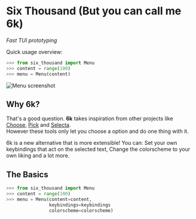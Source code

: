 Six Thousand (But you can call me 6k)
========

*Fast TUI prototyping*

Quick usage overview:

```python
>>> from six_thousand import Menu
>>> content = range(100)
>>> menu = Menu(content)
```

![Menu screenshot](img/screenshot.png)

Why **6k**?
----------

That's a good question. **6k** takes inspiration from other projects like 
[Choose](https://github.com/geier/choose), 
[Pick](https://github.com/thoughtbot/pick) and
[Selecta](https://github.com/garybernhardt/selecta).  
However these tools only let you choose a option and do one thing with it.  

6k is a new alternative that is more extensible! You can:
    Set your own keybindings that act on the selected text, 
    Change the colorscheme to your own liking and a lot more.

The Basics
----------

```python
>>> from six_thousand import Menu
>>> content = range(100)
>>> menu = Menu(content=content,
                keybindings=keybindings
                colorscheme=colorscheme)
```
